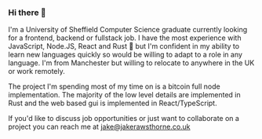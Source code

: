 ### Hi there 👋

I'm a University of Sheffield Computer Science graduate currently looking for a frontend, backend or fullstack job.
I have the most experience with JavaScript, Node.JS, React and Rust 🦀 but I'm confident in my ability to learn new languages quickly so would be willing to adapt to a role in any language. I'm from Manchester but willing to relocate to anywhere in the UK or work remotely.

The project I'm spending most of my time on is a bitcoin full node implementation. The majority of the low level details are implemented in Rust and the web based gui is implemented in React/TypeScript.

If you'd like to discuss job opportunities or just want to collaborate on a project you can reach me at jake@jakerawsthorne.co.uk
